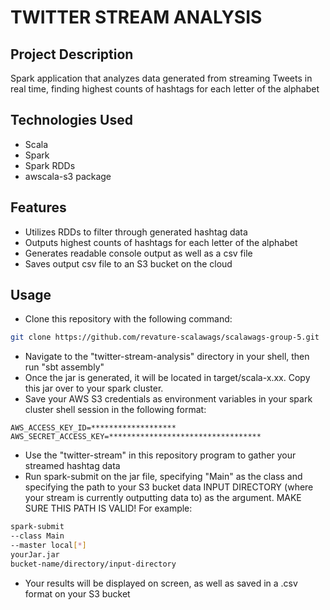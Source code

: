 # TWITTER STREAM ANALYSIS #

## Project Description ##
Spark application that analyzes data generated from streaming Tweets in real time, finding highest counts of hashtags for each letter of the alphabet 

## Technologies Used ##
- Scala
- Spark
- Spark RDDs
- awscala-s3 package

## Features ##
- Utilizes RDDs to filter through generated hashtag data
- Outputs highest counts of hashtags for each letter of the alphabet
- Generates readable console output as well as a csv file
- Saves output csv file to an S3 bucket on the cloud

## Usage ##
- Clone this repository with the following command:
```bash
git clone https://github.com/revature-scalawags/scalawags-group-5.git
```
- Navigate to the "twitter-stream-analysis" directory in your shell, then run "sbt assembly"
- Once the jar is generated, it will be located in target/scala-x.xx. Copy this jar over to your spark cluster.
- Save your AWS S3 credentials as environment variables in your spark cluster shell session in the following format:
```
AWS_ACCESS_KEY_ID=*******************
AWS_SECRET_ACCESS_KEY=**********************************
```
- Use the "twitter-stream" in this repository program to gather your streamed hashtag data
- Run spark-submit on the jar file, specifying "Main" as the class and specifying the path to your S3 bucket data INPUT DIRECTORY (where your stream is currently outputting data to) as the argument. MAKE SURE THIS PATH IS VALID! For example:
```bash
spark-submit  
--class Main 
--master local[*] 
yourJar.jar 
bucket-name/directory/input-directory 
```
- Your results will be displayed on screen, as well as saved in a .csv format on your S3 bucket